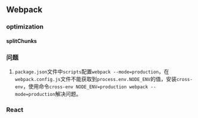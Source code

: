 ## Webpack

### optimization

#### splitChunks

### 问题

1. `package.json`文件中`scripts`配置`webpack --mode=production`，在`webpack.config.js`文件不能获取到`process.env.NODE_ENV`的值，安装`cross-env`，使用命令`cross-env NODE_ENV=production webpack --mode=production`解决问题。


### React
